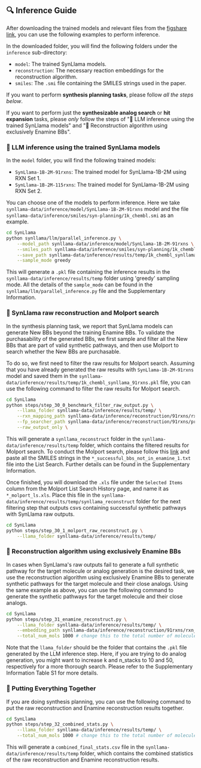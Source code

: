 ## 🔍 Inference Guide

After downloading the trained models and relevant files from the [figshare link](https://figshare.com/s/39a37d31cea2c190498d), you can use the following examples to perform inference.

In the downloaded folder, you will find the following folders under the `inference` sub-directory:

- `model`: The trained SynLlama models.
- `reconstruction`: The necessary reaction embeddings for the reconstruction algorithm.
- `smiles`: The `.smi` file containing the SMILES strings used in the paper.

If you want to perform **synthesis planning tasks**, please follow *all the steps below*.

If you want to perform just the **synthesizable analog search** or **hit expansion** tasks, please *only* follow the steps of "🦙 LLM inference using the trained SynLlama models" and "📝 Reconstruction algorithm using exclusively Enamine BBs".

### 🦙 LLM inference using the trained SynLlama models

In the `model` folder, you will find the following trained models:

- `SynLlama-1B-2M-91rxns`: The trained model for SynLlama-1B-2M using RXN Set 1.
- `SynLlama-1B-2M-115rxns`: The trained model for SynLlama-1B-2M using RXN Set 2.

You can choose one of the models to perform inference. Here we take `synllama-data/inference/model/SynLlama-1B-2M-91rxns` model and the file `synllama-data/inference/smiles/syn-planning/1k_chembl.smi` as an example.

```bash
cd SynLlama
python synllama/llm/parallel_inference.py \
    --model_path synllama-data/inference/model/SynLlama-1B-2M-91rxns \
    --smiles_path synllama-data/inference/smiles/syn-planning/1k_chembl.smi \
    --save_path synllama-data/inference/results/temp/1k_chembl_synllama_91rxns.pkl \
    --sample_mode greedy
```

This will generate a `.pkl` file containing the inference results in the `synllama-data/inference/results/temp` folder using 'greedy' sampling mode. All the details of the `sample_mode` can be found in the `synllama/llm/parallel_inference.py` file and the Supplementary Information.

### 🔄 SynLlama raw reconstruction and Molport search

In the synthesis planning task, we report that SynLlama models can generate New BBs beyond the training Enamine BBs. To validate the purchasability of the generated BBs, we first sample and filter all the New BBs that are part of valid synthetic pathways, and then use Molport to search whether the New BBs are purchasable.

To do so, we first need to filter the raw results for Molport search. Assuming that you have already generated the raw results with `SynLlama-1B-2M-91rxns` model and saved them in the `synllama-data/inference/results/temp/1k_chembl_synllama_91rxns.pkl` file, you can use the following command to filter the raw results for Molport search.

```bash
cd SynLlama
python steps/step_30_0_benchmark_filter_raw_output.py \
    --llama_folder synllama-data/inference/results/temp/ \
    --rxn_mapping_path synllama-data/inference/reconstruction/91rxns/rxn_embeddings/reaction_smarts_map.pkl \
    --fp_searcher_path synllama-data/inference/reconstruction/91rxns/processed/fpindex.pkl \
    --raw_output_only \
```

This will generate a `synllama_reconstruct` folder in the `synllama-data/inference/results/temp` folder, which contains the filtered results for Molport search. To conduct the Molport search, please follow this [link](https://www.molport.com/shop/swl-step-1) and paste all the SMILES strings in the `*_successful_bbs_not_in_enamine_1.txt` file into the List Search. Further details can be found in the Supplementary Information.

Once finished, you will download the `.xls` file under the `Selected Items` column from the Molport List Search History page, and name it as `*_molport_ls.xls`. Place this file in the `synllama-data/inference/results/temp/synllama_reconstruct` folder for the next filtering step that outputs csvs containing successful synthetic pathways with SynLlama raw outputs.

```bash
cd SynLlama
python steps/step_30_1_molport_raw_reconstruct.py \
    --llama_folder synllama-data/inference/results/temp/
```

### 📝 Reconstruction algorithm using exclusively Enamine BBs

In cases when SynLlama's raw outputs fail to generate a full synthetic pathway for the target molecule or analog generation is the desired task, we use the reconstruction algorithm using exclusively Enamine BBs to generate synthetic pathways for the target molecule and their close analogs. Using the same example as above, you can use the following command to generate the synthetic pathways for the target molecule and their close analogs.

```bash
cd SynLlama
python steps/step_31_enamine_reconstruct.py \
    --llama_folder synllama-data/inference/results/temp/ \
    --embedding_path synllama-data/inference/reconstruction/91rxns/rxn_embeddings \
    --total_num_mols 1000 # change this to the total number of molecules you want to generate
```

Note that the `llama_folder` should be the folder that contains the `.pkl` file generated by the LLM inference step. Here, if you are trying to do analog generation, you might want to increase k and n_stacks to 10 and 50, respectively for a more thorough search. Please refer to the Supplementary Information Table S1 for more details.

### 🧩 Putting Everything Together

If you are doing synthesis planning, you can use the following command to put the raw reconstruction and Enamine reconstruction results together.

```bash
cd SynLlama
python steps/step_32_combined_stats.py \
    --llama_folder synllama-data/inference/results/temp/ \
    --total_num_mols 1000 # change this to the total number of molecules you want to generate
```

This will generate a `combined_final_stats.csv` file in the `synllama-data/inference/results/temp` folder, which contains the combined statistics of the raw reconstruction and Enamine reconstruction results.



